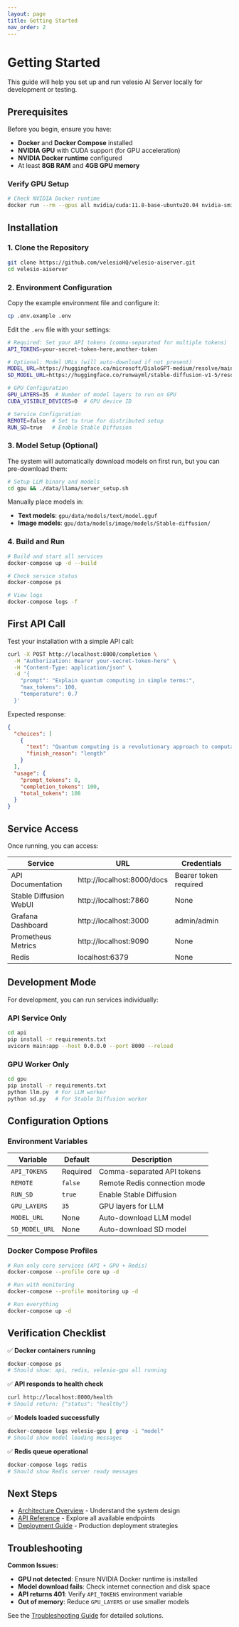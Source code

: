 ```yaml
---
layout: page
title: Getting Started
nav_order: 2
---
```


# Getting Started

This guide will help you set up and run velesio AI Server locally for development or testing.

## Prerequisites

Before you begin, ensure you have:

- **Docker** and **Docker Compose** installed
- **NVIDIA GPU** with CUDA support (for GPU acceleration)
- **NVIDIA Docker runtime** configured
- At least **8GB RAM** and **4GB GPU memory**

### Verify GPU Setup

```bash
# Check NVIDIA Docker runtime
docker run --rm --gpus all nvidia/cuda:11.8-base-ubuntu20.04 nvidia-smi
```

## Installation

### 1. Clone the Repository

```bash
git clone https://github.com/velesioHQ/velesio-aiserver.git
cd velesio-aiserver
```

### 2. Environment Configuration

Copy the example environment file and configure it:

```bash
cp .env.example .env
```

Edit the `.env` file with your settings:

```bash
# Required: Set your API tokens (comma-separated for multiple tokens)
API_TOKENS=your-secret-token-here,another-token

# Optional: Model URLs (will auto-download if not present)
MODEL_URL=https://huggingface.co/microsoft/DialoGPT-medium/resolve/main/pytorch_model.bin
SD_MODEL_URL=https://huggingface.co/runwayml/stable-diffusion-v1-5/resolve/main/v1-5-pruned-emaonly.ckpt

# GPU Configuration
GPU_LAYERS=35  # Number of model layers to run on GPU
CUDA_VISIBLE_DEVICES=0  # GPU device ID

# Service Configuration
REMOTE=false  # Set to true for distributed setup
RUN_SD=true   # Enable Stable Diffusion
```

### 3. Model Setup (Optional)

The system will automatically download models on first run, but you can pre-download them:

```bash
# Setup LLM binary and models
cd gpu && ./data/llama/server_setup.sh
```

Manually place models in:
- **Text models**: `gpu/data/models/text/model.gguf`
- **Image models**: `gpu/data/models/image/models/Stable-diffusion/`

### 4. Build and Run

```bash
# Build and start all services
docker-compose up -d --build

# Check service status
docker-compose ps

# View logs
docker-compose logs -f
```

## First API Call

Test your installation with a simple API call:

```bash
curl -X POST http://localhost:8000/completion \
  -H "Authorization: Bearer your-secret-token-here" \
  -H "Content-Type: application/json" \
  -d '{
    "prompt": "Explain quantum computing in simple terms:",
    "max_tokens": 100,
    "temperature": 0.7
  }'
```

Expected response:
```json
{
  "choices": [
    {
      "text": "Quantum computing is a revolutionary approach to computation...",
      "finish_reason": "length"
    }
  ],
  "usage": {
    "prompt_tokens": 8,
    "completion_tokens": 100,
    "total_tokens": 108
  }
}
```

## Service Access

Once running, you can access:

| Service | URL | Credentials |
|---------|-----|-------------|
| API Documentation | http://localhost:8000/docs | Bearer token required |
| Stable Diffusion WebUI | http://localhost:7860 | None |
| Grafana Dashboard | http://localhost:3000 | admin/admin |
| Prometheus Metrics | http://localhost:9090 | None |
| Redis | localhost:6379 | None |

## Development Mode

For development, you can run services individually:

### API Service Only
```bash
cd api
pip install -r requirements.txt
uvicorn main:app --host 0.0.0.0 --port 8000 --reload
```

### GPU Worker Only
```bash
cd gpu
pip install -r requirements.txt
python llm.py  # For LLM worker
python sd.py   # For Stable Diffusion worker
```

## Configuration Options

### Environment Variables

| Variable | Default | Description |
|----------|---------|-------------|
| `API_TOKENS` | Required | Comma-separated API tokens |
| `REMOTE` | `false` | Remote Redis connection mode |
| `RUN_SD` | `true` | Enable Stable Diffusion |
| `GPU_LAYERS` | `35` | GPU layers for LLM |
| `MODEL_URL` | None | Auto-download LLM model |
| `SD_MODEL_URL` | None | Auto-download SD model |

### Docker Compose Profiles

```bash
# Run only core services (API + GPU + Redis)
docker-compose --profile core up -d

# Run with monitoring
docker-compose --profile monitoring up -d

# Run everything
docker-compose up -d
```

## Verification Checklist

✅ **Docker containers running**
```bash
docker-compose ps
# Should show: api, redis, velesio-gpu all running
```

✅ **API responds to health check**
```bash
curl http://localhost:8000/health
# Should return: {"status": "healthy"}
```

✅ **Models loaded successfully**
```bash
docker-compose logs velesio-gpu | grep -i "model"
# Should show model loading messages
```

✅ **Redis queue operational**
```bash
docker-compose logs redis
# Should show Redis server ready messages
```

## Next Steps

- [Architecture Overview](architecture.html) - Understand the system design
- [API Reference](api-reference.html) - Explore all available endpoints
- [Deployment Guide](deployment.html) - Production deployment strategies

## Troubleshooting

**Common Issues:**

- **GPU not detected**: Ensure NVIDIA Docker runtime is installed
- **Model download fails**: Check internet connection and disk space
- **API returns 401**: Verify `API_TOKENS` environment variable
- **Out of memory**: Reduce `GPU_LAYERS` or use smaller models

See the [Troubleshooting Guide](troubleshooting.html) for detailed solutions.